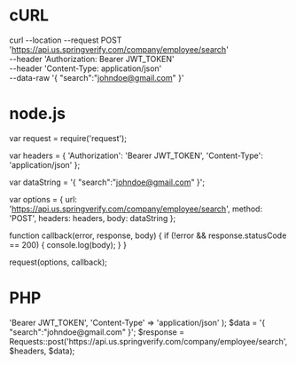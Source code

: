 # cURL

curl --location --request POST 'https://api.us.springverify.com/company/employee/search' \
--header 'Authorization: Bearer JWT_TOKEN' \
--header 'Content-Type: application/json' \
--data-raw '{
    "search":"johndoe@gmail.com"
}'

# node.js

var request = require('request');

var headers = {
    'Authorization': 'Bearer JWT_TOKEN',
    'Content-Type': 'application/json'
};

var dataString = '{ "search":"johndoe@gmail.com" }';

var options = {
    url: 'https://api.us.springverify.com/company/employee/search',
    method: 'POST',
    headers: headers,
    body: dataString
};

function callback(error, response, body) {
    if (!error && response.statusCode == 200) {
        console.log(body);
    }
}

request(options, callback);

# PHP

<?php
include('vendor/rmccue/requests/library/Requests.php');
Requests::register_autoloader();
$headers = array(
    'Authorization' => 'Bearer JWT_TOKEN',
    'Content-Type' => 'application/json'
);
$data = '{ "search":"johndoe@gmail.com" }';
$response = Requests::post('https://api.us.springverify.com/company/employee/search', $headers, $data);
